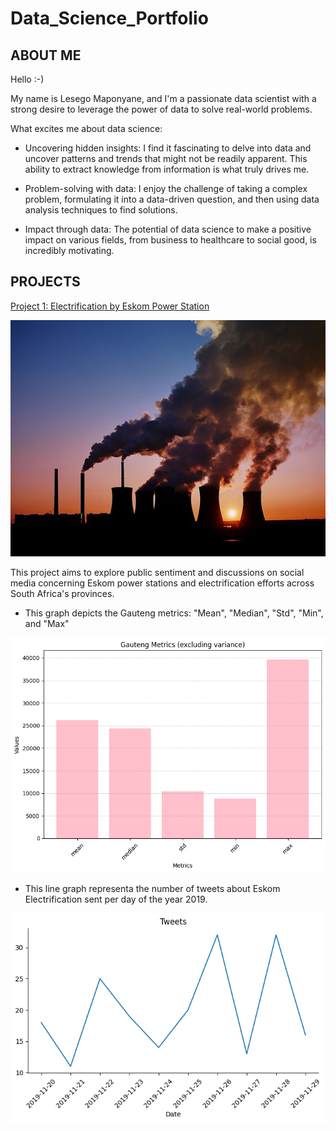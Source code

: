 # Data_Science_Portfolio
## ABOUT ME

Hello :-)

My name is Lesego Maponyane, and I'm a passionate data scientist with a strong desire to leverage the power of data to solve real-world problems.

What excites me about data science:

- Uncovering hidden insights: I find it fascinating to delve into data and uncover patterns and trends that might not be readily apparent. This ability to extract knowledge from information is what truly drives me.

- Problem-solving with data: I enjoy the challenge of taking a complex problem, formulating it into a data-driven question, and then using data analysis techniques to find solutions.

- Impact through data: The potential of data science to make a positive impact on various fields, from business to healthcare to social good, is incredibly motivating.

## PROJECTS

[Project 1: Electrification by Eskom Power Station](https://github.com/lesego-maponyane/Data_Science_Portfolio/blob/main/Eskom_python.ipynb)

![](https://github.com/lesego-maponyane/lesego-maponyane.github.io/blob/main/Images/Eskom%20power%20station.jpeg)

This project aims to explore public sentiment and discussions on social media concerning Eskom power stations and electrification efforts across South Africa's provinces.

- This graph depicts the Gauteng metrics: "Mean", "Median", "Std", "Min", and "Max"

![](https://github.com/lesego-maponyane/lesego-maponyane.github.io/blob/main/Images/Graph_mean.png)

- This line graph representa the number of tweets about Eskom Electrification sent per day of the year 2019.

![](https://github.com/lesego-maponyane/Data_Science_Portfolio/blob/main/images/TweetsPerDay.png)
